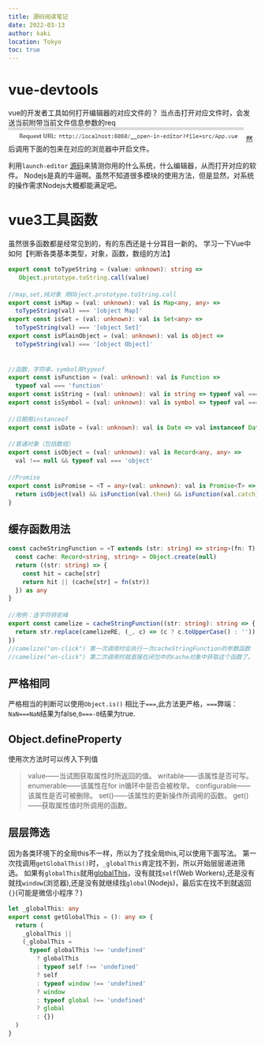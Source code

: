 ```yaml
---
title: 源码阅读笔记
date: 2022-03-13
author: kaki
location: Tokyo
toc: true
---
```


# vue-devtools

vue的开发者工具如何打开编辑器的对应文件的？
当点击打开对应文件时，会发送当前附带当前文件信息参数的req
![20220314203116](https://raw.githubusercontent.com/kakigakki/picBed/master/imgs/20220314203116.png)
然后调用下面的包来在对应的浏览器中开启文件。


利用`launch-editor` [源码](https://github.com/yyx990803/launch-editor)来猜测你用的什么系统，什么编辑器，从而打开对应的软件。
Nodejs是真的牛逼啊。虽然不知道很多模块的使用方法，但是显然，对系统的操作需求Nodejs大概都能满足吧。


# vue3工具函数

虽然很多函数都是经常见到的，有的东西还是十分耳目一新的。
学习一下Vue中如何【判断各类基本类型，对象，函数，数组的方法】

```ts
export const toTypeString = (value: unknown): string =>
   Object.prototype.toString.call(value)

//map,set,纯对象 用Object.prototype.toString.call
export const isMap = (val: unknown): val is Map<any, any> =>
  toTypeString(val) === '[object Map]'
export const isSet = (val: unknown): val is Set<any> =>
  toTypeString(val) === '[object Set]'
export const isPlainObject = (val: unknown): val is object =>
  toTypeString(val) === '[object Object]'


//函数，字符串，symbol用typeof
export const isFunction = (val: unknown): val is Function =>
  typeof val === 'function'
export const isString = (val: unknown): val is string => typeof val === 'string'
export const isSymbol = (val: unknown): val is symbol => typeof val === 'symbol'

//日期用instanceof
export const isDate = (val: unknown): val is Date => val instanceof Date

//普通对象（包括数组）
export const isObject = (val: unknown): val is Record<any, any> =>
  val !== null && typeof val === 'object'

//Promise
export const isPromise = <T = any>(val: unknown): val is Promise<T> => {
  return isObject(val) && isFunction(val.then) && isFunction(val.catch)
}

```

## 缓存函数用法

```ts
const cacheStringFunction = <T extends (str: string) => string>(fn: T): T => {
  const cache: Record<string, string> = Object.create(null)
  return ((str: string) => {
    const hit = cache[str]
    return hit || (cache[str] = fn(str))
  }) as any
}

//用例：连字符转驼峰
export const camelize = cacheStringFunction((str: string): string => {
  return str.replace(camelizeRE, (_, c) => (c ? c.toUpperCase() : ''))
})
//camelize("on-click") 第一次调用时会执行一次cacheStringFunction的参数函数
//camelize("on-click") 第二次调用时就直接在闭包中的cache对象中获取这个函数了。

```

## 严格相同

严格相当的判断可以使用`Object.is()`
相比于`===`,此方法更严格，`===`弊端：
`NaN===NaN`结果为false,`0===-0`结果为true.

## Object.defineProperty

使用次方法时可以传入下列值


>value——当试图获取属性时所返回的值。
>writable——该属性是否可写。
>enumerable——该属性在for in循环中是否会被枚举。
>configurable——该属性是否可被删除。
>set()——该属性的更新操作所调用的函数。
>get()——获取属性值时所调用的函数。

## 层层筛选

因为各类环境下的全局this不一样，所以为了找全局this,可以使用下面写法。
第一次找调用`getGlobalThis()`时，`_globalThis`肯定找不到，所以开始层层递进筛选。
如果有`globalThis`就用[globalThis](https://developer.mozilla.org/zh-CN/docs/Web/JavaScript/Reference/Global_Objects/globalThis#%E8%AF%AD%E6%B3%95)，没有就找`self`(Web Workers),还是没有就找`window`(浏览器),还是没有就继续找`global`(Nodejs)，最后实在找不到就返回`{}`(可能是微信小程序？)
```ts
let _globalThis: any
export const getGlobalThis = (): any => {
  return (
    _globalThis ||
    (_globalThis =
      typeof globalThis !== 'undefined'
        ? globalThis
        : typeof self !== 'undefined'
        ? self
        : typeof window !== 'undefined'
        ? window
        : typeof global !== 'undefined'
        ? global
        : {})
  )
}
```
